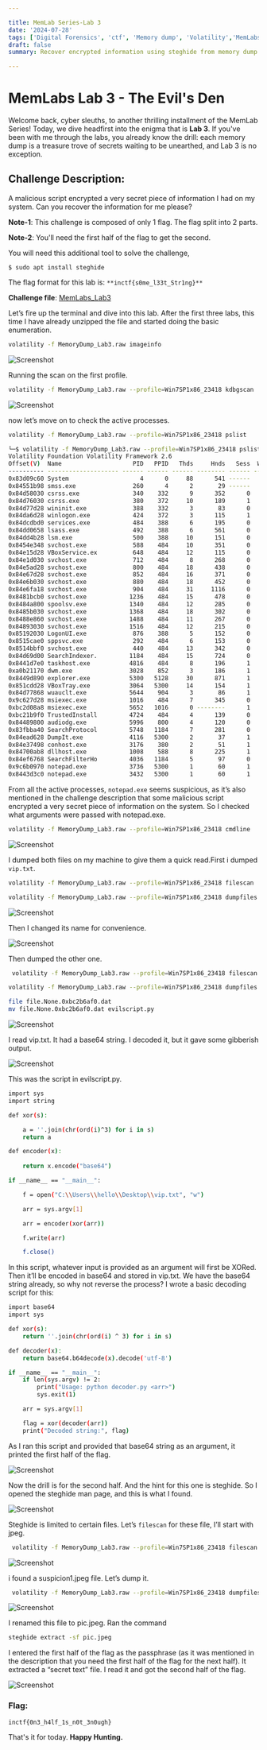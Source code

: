 ```yaml
---

title: MemLab Series-Lab 3
date: '2024-07-28'
tags: ['Digital Forensics', 'ctf', 'Memory dump', 'Volatility','MemLabs']
draft: false
summary: Recover encrypted information using steghide from memory dump.

---
```

# **MemLabs Lab 3 - The Evil's Den**

Welcome back, cyber sleuths, to another thrilling installment of the MemLab Series! Today, we dive headfirst into the enigma that is **Lab 3**. If you've been with me through the labs, you already know the drill: each memory dump is a treasure trove of secrets waiting to be unearthed, and Lab 3 is no exception.

## **Challenge Description:**

A malicious script encrypted a very secret piece of information I had on my system. Can you recover the information for me please?

**Note-1**: This challenge is composed of only 1 flag. The flag split into 2 parts.

**Note-2**: You'll need the first half of the flag to get the second.

You will need this additional tool to solve the challenge,

```
$ sudo apt install steghide
```

The flag format for this lab is: `**inctf{s0me_l33t_Str1ng}**`

**Challenge file**: [MemLabs_Lab3](https://mega.nz/#!2ohlTAzL!1T5iGzhUWdn88zS1yrDJA06yUouZxC-VstzXFSRuzVg)

Let’s fire up the terminal and dive into this lab. After the first three labs, this time I have already unzipped the file and started doing the basic enumeration.

```bash
volatility -f MemoryDump_Lab3.raw imageinfo
```

![Screenshot](/static/writeups/Digital_forensics/Memlabs/lab3/1.png)

Running the scan on the first profile.

```bash
volatility -f MemoryDump_Lab3.raw --profile=Win7SP1x86_23418 kdbgscan
```

![Screenshot](/static/writeups/Digital_forensics/Memlabs/lab3/2.png)

now let’s move on to check the active processes.

```bash
volatility -f MemoryDump_Lab3.raw --profile=Win7SP1x86_23418 pslist
```

```bash
└─$ volatility -f MemoryDump_Lab3.raw --profile=Win7SP1x86_23418 pslist
Volatility Foundation Volatility Framework 2.6
Offset(V)  Name                    PID   PPID   Thds     Hnds   Sess  Wow64 Start                          Exit                          
---------- -------------------- ------ ------ ------ -------- ------ ------ ------------------------------ ------------------------------
0x83d09c60 System                    4      0     88      541 ------      0 2018-09-30 08:09:59 UTC+0000                                 
0x84551b98 smss.exe                260      4      2       29 ------      0 2018-09-30 08:09:59 UTC+0000                                 
0x84d58030 csrss.exe               340    332      9      352      0      0 2018-09-30 08:10:04 UTC+0000                                 
0x84d76030 csrss.exe               380    372     10      189      1      0 2018-09-30 08:10:05 UTC+0000                                 
0x84d77d28 wininit.exe             388    332      3       83      0      0 2018-09-30 08:10:05 UTC+0000                                 
0x84da6d28 winlogon.exe            424    372      3      115      1      0 2018-09-30 08:10:05 UTC+0000                                 
0x84dcdbd0 services.exe            484    388      6      195      0      0 2018-09-30 08:10:07 UTC+0000                                 
0x84dd0658 lsass.exe               492    388      6      561      0      0 2018-09-30 08:10:08 UTC+0000                                 
0x84dd4b28 lsm.exe                 500    388     10      151      0      0 2018-09-30 08:10:08 UTC+0000                                 
0x8454e348 svchost.exe             588    484     10      351      0      0 2018-09-30 08:10:12 UTC+0000                                 
0x84e15d28 VBoxService.ex          648    484     12      115      0      0 2018-09-30 08:10:13 UTC+0000                                 
0x84e1d030 svchost.exe             712    484      8      268      0      0 2018-09-30 08:10:14 UTC+0000                                 
0x84e5ad28 svchost.exe             800    484     18      438      0      0 2018-09-30 08:10:14 UTC+0000                                 
0x84e67d28 svchost.exe             852    484     16      371      0      0 2018-09-30 08:10:15 UTC+0000                                 
0x84e6b030 svchost.exe             880    484     18      452      0      0 2018-09-30 08:10:15 UTC+0000                                 
0x84e6fa18 svchost.exe             904    484     31     1116      0      0 2018-09-30 08:10:15 UTC+0000                                 
0x8481bcb0 svchost.exe            1236    484     15      478      0      0 2018-09-30 08:10:22 UTC+0000                                 
0x8484a800 spoolsv.exe            1340    484     12      285      0      0 2018-09-30 08:10:24 UTC+0000                                 
0x8485b030 svchost.exe            1368    484     18      302      0      0 2018-09-30 08:10:24 UTC+0000                                 
0x8488e860 svchost.exe            1488    484     11      267      0      0 2018-09-30 08:10:26 UTC+0000                                 
0x84893030 svchost.exe            1516    484     12      215      0      0 2018-09-30 08:10:26 UTC+0000                                 
0x85192030 LogonUI.exe             876    388      5      152      0      0 2018-09-30 08:10:40 UTC+0000                                 
0x8515cae0 sppsvc.exe              292    484      6      153      0      0 2018-09-30 08:12:31 UTC+0000                                 
0x8514bbf0 svchost.exe             440    484     13      342      0      0 2018-09-30 08:12:32 UTC+0000                                 
0x84d69d00 SearchIndexer.         1184    484     15      724      0      0 2018-09-30 08:12:33 UTC+0000                                 
0x8441d7e0 taskhost.exe           4816    484      8      196      1      0 2018-09-30 09:28:32 UTC+0000                                 
0xa0b21170 dwm.exe                3028    852      3      186      1      0 2018-09-30 09:28:36 UTC+0000                                 
0x8449d890 explorer.exe           5300   5128     30      871      1      0 2018-09-30 09:28:36 UTC+0000                                 
0x851cdd28 VBoxTray.exe           3064   5300     14      154      1      0 2018-09-30 09:28:44 UTC+0000                                 
0x84d77868 wuauclt.exe            5644    904      3       86      1      0 2018-09-30 09:28:49 UTC+0000                                 
0x9c627d28 msiexec.exe            1016    484      7      345      0      0 2018-09-30 09:39:03 UTC+0000                                 
0xbc2d08a8 msiexec.exe            5652   1016      0 --------      1      0 2018-09-30 09:39:13 UTC+0000   2018-09-30 09:41:17 UTC+0000  
0xbc21b9f0 TrustedInstall         4724    484      4      139      0      0 2018-09-30 09:40:24 UTC+0000                                 
0x84489800 audiodg.exe            5996    800      4      120      0      0 2018-09-30 09:45:22 UTC+0000                                 
0x83fbba40 SearchProtocol         5748   1184      7      281      0      0 2018-09-30 09:45:32 UTC+0000                                 
0x84ead628 DumpIt.exe             4116   5300      2       37      1      0 2018-09-30 09:45:43 UTC+0000                                 
0x84e37498 conhost.exe            3176    380      2       51      1      0 2018-09-30 09:45:43 UTC+0000                                 
0x84700ab8 dllhost.exe            1008    588      8      225      1      0 2018-09-30 09:45:48 UTC+0000                                 
0x84ef6768 SearchFilterHo         4036   1184      5       97      0      0 2018-09-30 09:47:36 UTC+0000                                 
0x9c6b0970 notepad.exe            3736   5300      1       60      1      0 2018-09-30 09:47:49 UTC+0000                                 
0x8443d3c0 notepad.exe            3432   5300      1       60      1      0 2018-09-30 09:47:50 UTC+0000                                 

```

From all the active processes, `notepad.exe` seems suspicious, as it’s also mentioned in the challenge description that some malicious script encrypted a very secret piece of information on the system. So I checked what arguments were passed with notepad.exe.

```bash
volatility -f MemoryDump_Lab3.raw --profile=Win7SP1x86_23418 cmdline 
```

![Screenshot](/static/writeups/Digital_forensics/Memlabs/lab3/3.png)

I dumped both files on my machine to give them a quick read.First i dumped `vip.txt`.

```bash
volatility -f MemoryDump_Lab3.raw --profile=Win7SP1x86_23418 filescan | grep vip.txt

volatility -f MemoryDump_Lab3.raw --profile=Win7SP1x86_23418 dumpfiles -Q 0x000000003e727e50 -D .
```

![Screenshot](/static/writeups/Digital_forensics/Memlabs/lab3/4.png)

Then I changed its name for convenience.

![Screenshot](/static/writeups/Digital_forensics/Memlabs/lab3/5.png)

Then dumped the other one.

```bash
 volatility -f MemoryDump_Lab3.raw --profile=Win7SP1x86_23418 filescan | grep evilscript.py 
```

```bash
volatility -f MemoryDump_Lab3.raw --profile=Win7SP1x86_23418 dumpfiles -Q 0x000000003de1b5f0 -D .
```

```bash
file file.None.0xbc2b6af0.dat
mv file.None.0xbc2b6af0.dat evilscript.py
```

![Screenshot](/static/writeups/Digital_forensics/Memlabs/lab3/6.png)

I read vip.txt. It had a base64 string. I decoded it, but it gave some gibberish output.

![Screenshot](/static/writeups/Digital_forensics/Memlabs/lab3/7.png)

This was the script in evilscript.py.

```bash
import sys
import string

def xor(s):

	a = ''.join(chr(ord(i)^3) for i in s)
	return a

def encoder(x):
	
	return x.encode("base64")

if __name__ == "__main__":

	f = open("C:\\Users\\hello\\Desktop\\vip.txt", "w")

	arr = sys.argv[1]

	arr = encoder(xor(arr))

	f.write(arr)

	f.close()
```

In this script, whatever input is provided as an argument will first be XORed. Then it’ll be encoded in base64 and stored in vip.txt. We have the base64 string already, so why not reverse the process? I wrote a basic decoding script for this:

```bash
import base64
import sys

def xor(s):
    return ''.join(chr(ord(i) ^ 3) for i in s)

def decoder(x):
    return base64.b64decode(x).decode('utf-8')

if __name__ == "__main__":
    if len(sys.argv) != 2:
        print("Usage: python decoder.py <arr>")
        sys.exit(1)

    arr = sys.argv[1]

    flag = xor(decoder(arr))
    print("Decoded string:", flag)

```

As I ran this script and provided that base64 string as an argument, it printed the first half of the flag.

![Screenshot](/static/writeups/Digital_forensics/Memlabs/lab3/8.png)

Now the drill is for the second half. And the hint for this one is steghide. So I opened the steghide man page, and this is what I found.

![Screenshot](/static/writeups/Digital_forensics/Memlabs/lab3/9.png)

Steghide is limited to certain files. Let’s `filescan` for these file, I’ll start with jpeg.

```bash
 volatility -f MemoryDump_Lab3.raw --profile=Win7SP1x86_23418 filescan | grep jpeg
```

![Screenshot](/static/writeups/Digital_forensics/Memlabs/lab3/10.png)

i found a suspicion1.jpeg file. Let’s dump it.

```bash
 volatility -f MemoryDump_Lab3.raw --profile=Win7SP1x86_23418 dumpfiles -Q 0x0000000004f34148 -D .
```

![Screenshot](/static/writeups/Digital_forensics/Memlabs/lab3/11.png)

I renamed this file to pic.jpeg. Ran the command 

```bash
steghide extract -sf pic.jpeg 
```

I entered the first half of the flag as the passphrase (as it was mentioned in the description that you need the first half of the flag for the next half). It extracted a “secret text” file. I read it and got the second half of the flag.

![Screenshot](/static/writeups/Digital_forensics/Memlabs/lab3/12.png)

### Flag:

```bash
inctf{0n3_h4lf_1s_n0t_3n0ugh}
```
That's it for today. **Happy Hunting.**